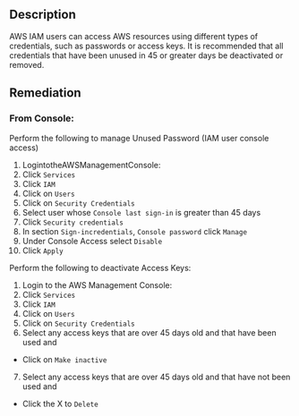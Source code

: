 ## Description

AWS IAM users can access AWS resources using different types of credentials, such as passwords or access keys. It is recommended that all credentials that have been unused in 45 or greater days be deactivated or removed.

## Remediation

### From Console:

Perform the following to manage Unused Password (IAM user console access)

1. LogintotheAWSManagementConsole:
2. Click `Services`
3. Click `IAM`
4. Click on `Users`
5. Click on `Security Credentials`
6. Select user whose `Console last sign-in` is greater than 45 days
7. Click `Security credentials`
8. In section `Sign-incredentials`, `Console password` click `Manage`
9. Under Console Access select `Disable`
10. Click `Apply`

Perform the following to deactivate Access Keys:

1. Login to the AWS Management Console:
2. Click `Services`
3. Click `IAM`
4. Click on `Users`
5. Click on `Security Credentials`
6. Select any access keys that are over 45 days old and that have been used and

- Click on `Make inactive`

7. Select any access keys that are over 45 days old and that have not been used and

- Click the X to `Delete`